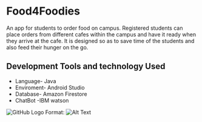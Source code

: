 # **Food4Foodies**
An app for students to order food on campus. Registered students
can place orders from different cafes within the campus and have it ready
when they arrive at the cafe. It is designed so as to save time of the students
and also feed their hunger on the go.

## **Development Tools and technology Used**
* Language- Java
* Enviroment- Android Studio
* Database- Amazon Firestore
* ChatBot -IBM watson

![GitHub Logo](/images/logo.png)
Format: ![Alt Text](url)


